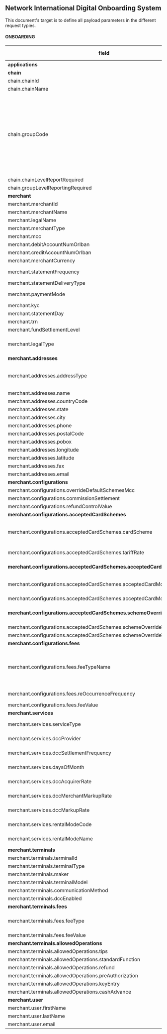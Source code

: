 
## Network International Digital Onboarding System
This document's target is to define all payload parameters in the different request typies.
#### ONBOARDING
| **field** | **Type** |**length**|**possible values**|**Way4**	|**Base24**|**Self-Services**|**MC-3D**|**Payload**
|--|--|--|--|--|--|--|--|--|
|**applications**| object[] |N/A ||mandatory|mandatory | | | | |
|**chain**| object |N/A ||optional|N/A | | | |
|chain.chainId| alphanumeric | 25|| mandatory|N/A | | | | |
|chain.chainName| alphanumeric  | 100|| mandatory| N/A| | | | |
|chain.groupCode| alphabetic  | 10|AFG,  ALIMIGS, ASECYBS, ASEMIGS, ATG, BRLADP, DARADP, DDF, DET, DTR, EAM, ECMMIGS, EHMMIGS, EHSADP, ETI, ETS, FLD, FLN, JMB, JUM, KSA, MTOMOTO, OTH, RLG, ROTADP, RTA, SDG, TRNADP, TRNCYBS, TRNMIGS, TRNMOTO, TRNMPOS, TRNPOS, TRNSABR| mandatory| N/A| | | | |
|chain.chainLevelReportRequired| boolean |5 || mandatory|N/A | | | | |
|chain.groupLevelReportingRequired| boolean | 5||mandatory |N/A | | | | |
|**merchant**  |object[]  |N/A ||mandatory | mandatory| | | | |
|merchant.merchantId  |alphanumeric|25 ||mandatory |mandatory | | | |
|merchant.merchantName|alphanumeric|100||mandatory | mandatory| | | |
|merchant.legalName|alphanumeric|100 ||mandatory | | | | |
|merchant.merchantType|alphanumeric|4||mandatory |mandatory | | | |
|merchant.mcc|numeric|5||mandatory || | | |
|merchant.debitAccountNumOrIban|alphanumeric|25 ||mandatory | N/A| | | |
|merchant.creditAccountNumOrIban|alphanumeric|25 ||mandatory |N/A | | | |
|merchant.merchantCurrency|alphabetic|4 ||mandatory |mandatory | | | |
|merchant.statementFrequency|alphabetic|10|DAILY, WEEKLY, MONTHLY|mandatory |N/A | | | |
|merchant.statementDeliveryType|alphabetic|5|Email, Fax|mandatory | N/A| | | |
|merchant.paymentMode|alphabetic|3|EFT, EQ, FN, IFT, MC, NN, OB, TT |mandatory |N/A| | | |
|merchant.kyc|boolean|5 ||mandatory |N/A | | | |
|merchant.statementDay|numeric|2 ||mandatory |N/A | | | |
|merchant.trn|alphanumeric|15 ||mandatory | N/A| | | |
|merchant.fundSettlementLevel|alphabetic|1 |O, U|optional |N/A| | | |
|merchant.legalType|alphanumeric|25 |LLC, SOLE_PROPRIETOR, PARTNERSHIP, FREE_ZONE|optional |N/A| | | |
|**merchant.addresses**|object[]|N/A ||mandatory |mandatory | | |
|merchant.addresses.addressType|alphabetic|25 |DEFAULT,  STMT_ADDR,  PAYM_ADDR,  CORRESPONDING,  TRADING|mandatory |mandatory | | |
|merchant.addresses.name |alphanumeric|100 ||mandatory|N/A| | | |
|merchant.addresses.countryCode|alphabetic|4 ||mandatory |mandatory|| |  |
|merchant.addresses.state|alphabetic|100 ||option | optional  | | |
|merchant.addresses.city|alphabetic|100 ||mandatory | optional| | | |
|merchant.addresses.phone|numeric|25 ||optional |optional| | | |
|merchant.addresses.postalCode|numeric|25 ||mandatory |optional| | | |
|merchant.addresses.pobox|numeric|25 ||optional | optional|| | |
|merchant.addresses.longitude|numeric|25 ||optional |N/A| | | |
|merchant.addresses.latitude|numeric|25 ||optional |N/A | | | |
|merchant.addresses.fax|numeric|25 ||optional |N/A | | | |
|merchant.addresses.email|alphanumeric|256 ||mandatory |optional| | | |
|**merchant.configurations**|object|N/A||mandatory |mandatory | | | |
|merchant.configurations.overrideDefaultSchemesMcc|boolean|5||optional |N/A | | | |
|merchant.configurations.commissionSettlement|alphabetic|15|NEXT_STTLM,  M1|mandatory |N/A | | | |
|merchant.configurations.refundControlValue|alphabetic|1|G, R, C, N|mandatory | N/A| | | |
|**merchant.configurations.acceptedCardSchemes**|object[]|N/A||mandatory |mandatory | | | |
|merchant.configurations.acceptedCardSchemes.cardScheme|alphabetic|4|VISA, MC, PL, JCB, CUP, MER, DCI, AMEX, TBOD, DODB, DOCR, DOHY, SBOC, SBOD, DOPR|mandatory |mandatory | | | |
|merchant.configurations.acceptedCardSchemes.tariffRate|numeric|10||mandatory in case of simple pricing merchants | N/A| | | |
|**merchant.configurations.acceptedCardSchemes.acceptedCardModes**|object[]|N/A||mandatory in case of complex pricing merchants |N/A || | |
|merchant.configurations.acceptedCardSchemes.acceptedCardModes.modeName|alphabetic|15|ELECTRONIC, MANUAL, INTERNATIONAL, DOMESTIC, PREMIUM|mandatory |N/A | | | |
|merchant.configurations.acceptedCardSchemes.acceptedCardModes.rate|numeric|10|||N/A | | | |
|**merchant.configurations.acceptedCardSchemes.schemeOverrideValue**|object|N/A||mandatory in case overrideDefaultSchemesMcc is true| N/A| | | |
|merchant.configurations.acceptedCardSchemes.schemeOverrideValue.mcc|numeric|5||mandatory|N/A | | | |
|merchant.configurations.acceptedCardSchemes.schemeOverrideValue.dbaName|alphanumeric|100||mandatory| | | | |
|**merchant.configurations.fees**|object[]|N/A||mandatory | N/A| | | |
|merchant.configurations.fees.feeTypeName|alphabetic|15|MIS, ACQ_MMBR_FEE, MFEE_STRT, MFEE_FRD_HND, FRAUD_HAND_FEE, TRANS_FEE, REFUND_FEE|mandatory | N/A| | | |
|merchant.configurations.fees.reOccurrenceFrequency|alphabetic|10|DAILY, WEEKLY, MONTHLY|mandatory |N/A| | | |
|merchant.configurations.fees.feeValue|numeric|10|||N/A| | | |
|**merchant.services**|object[]|N/A|| | N/A| | | |
|merchant.services.serviceType|alphabetic|15|DCC, RENTAL, MC_3D_SECURE|mandatory |N/A| | | |
|merchant.services.dccProvider|alphabetic|2|PP, FX|mandatory in case of serviceType is DCC |N/A | | | |
|merchant.services.dccSettlementFrequency|alphabetic|10|DAILY, WEEKLY, MONTHLY|mandatory in case of serviceType is DCC |N/A | | | |
|merchant.services.daysOfMonth|numeric|2||mandatory in case of serviceType is DCC |N/A | | | |
|merchant.services.dccAcquirerRate|numeric|10||mandatory in case of serviceType is DCC |N/A | | | |
|merchant.services.dccMerchantMarkupRate|numeric|10||mandatory in case of serviceType is DCC |N/A | | | |
|merchant.services.dccMarkupRate|numeric|10||mandatory in case of serviceType is 'DCC' |N/A | | | |
|merchant.services.rentalModeCode|alphabetic|10|CASH, CHEQUE|mandatory in case of serviceType is 'RENTAL' |N/A| | | |
|merchant.services.rentalModeName|alphabetic|10||mandatory in case of serviceType is 'RENTAL' |N/A| | | |
|**merchant.terminals**|object[]|N/A||optionalMandatory || | | |
|merchant.terminals.terminalId|alphanumeric|25||mandatory |mandatory | | | |
|merchant.terminals.terminalType|alphanumeric|10||mandatory || | | |
|merchant.terminals.maker|alphanumeric|10||mandatory N/A| | | | |
|merchant.terminals.terminalModel|alphanumeric|25||mandatory |N/A | | | |
|merchant.terminals.communicationMethod|alphanumeric|10|SG,  GPRS_SIM|mandatory |N/A| | | |
|merchant.terminals.dccEnabled|boolean|5||mandatory |N/A | | | |
|**merchant.terminals.fees**|object[]|N/A||mandatory | N/A| | | |
|merchant.terminals.fees.feeType|alphabetic|25|SIM_FEE,  GPRS_FEE,  TERMINAL_RENTAL_FEE,  INS_FEE|mandatory |N/A | | | |
|merchant.terminals.fees.feeValue|numeric|10||mandatory | N/A| | | |
|**merchant.terminals.allowedOperations**|object|N/A||optional |N/A | | | |
|merchant.terminals.allowedOperations.tips|boolean|5||optional | N/A| | | |
|merchant.terminals.allowedOperations.standardFunction||boolean|5|N/A | | | | |
|merchant.terminals.allowedOperations.refund|boolean|5|| |N/A | | | |
|merchant.terminals.allowedOperations.preAuthorization|boolean|5||N/Aoptional | | | | |
|merchant.terminals.allowedOperations.keyEntry|boolean|5||optional | N/A| | | |
|merchant.terminals.allowedOperations.cashAdvance|boolean|5||optional |N/A | | | |
|**merchant.user**|object|N/A||N/A | | | | |
|merchant.user.firstName|alphanumeric|100||N/A |N/A | | | |
|merchant.user.lastName|alphanumeric|100||N/A |N/A | | | |
|merchant.user.email|alphanumeric|256||N/A |N/A | | | |
<!--stackedit_data:
eyJoaXN0b3J5IjpbMTQyNjg0OTEwNywyMDkxMDAyMDUzLC04MD
M4OTEyNjYsLTE4OTk3NzIzNCw1MzEzNTU4NDYsLTIwODk0NTc2
OCwxOTM1ODI0MDE4LDE4NDg3MTc1MjJdfQ==
-->